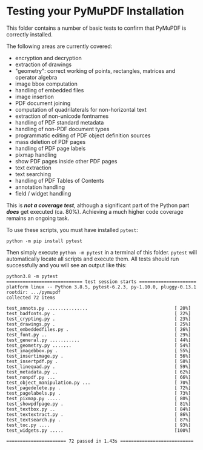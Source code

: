 # Testing your PyMuPDF Installation
This folder contains a number of basic tests to confirm that PyMuPDF is correctly installed.

The following areas are currently covered:
* encryption and decryption
* extraction of drawings
* "geometry": correct working of points, rectangles, matrices and operator algebra
* image bbox computation
* handling of embedded files
* image insertion
* PDF document joining
* computation of quadrilaterals for non-horizontal text
* extraction of non-unicode fontnames
* handling of PDF standard metadata
* handling of non-PDF document types
* programmatic editing of PDF object definition sources
* mass deletion of PDF pages
* handling of PDF page labels
* pixmap handling
* show PDF pages inside other PDF pages
* text extraction
* text searching
* handling of PDF Tables of Contents
* annotation handling
* field / widget handling

This is **_not a coverage test_**, although a significant part of the Python part **_does_** get executed (ca. 80%). Achieving a much higher code coverage remains an ongoing task.

To use these scripts, you must have installed `pytest`:

`python -m pip install pytest`

Then simply execute `python -m pytest` in a terminal of this folder. `pytest` will automatically locate all scripts and execute them. All tests should run successfully and you will see an output like this:

```
python3.8 -m pytest
============================ test session starts =====================
platform linux -- Python 3.8.5, pytest-6.2.3, py-1.10.0, pluggy-0.13.1
rootdir: .../pymupdf
collected 72 items

test_annots.py ...............                                [ 20%]
test_badfonts.py .                                            [ 22%]
test_crypting.py .                                            [ 23%]
test_drawings.py .                                            [ 25%]
test_embeddedfiles.py .                                       [ 26%]
test_font.py ..                                               [ 29%]
test_general.py ...........                                   [ 44%]
test_geometry.py .......                                      [ 54%]
test_imagebbox.py .                                           [ 55%]
test_insertimage.py .                                         [ 56%]
test_insertpdf.py .                                           [ 58%]
test_linequad.py .                                            [ 59%]
test_metadata.py ..                                           [ 62%]
test_nonpdf.py ...                                            [ 66%]
test_object_manipulation.py ...                               [ 70%]
test_pagedelete.py .                                          [ 72%]
test_pagelabels.py .                                          [ 73%]
test_pixmap.py .....                                          [ 80%]
test_showpdfpage.py .                                         [ 81%]
test_textbox.py ..                                            [ 84%]
test_textextract.py .                                         [ 86%]
test_textsearch.py .                                          [ 87%]
test_toc.py ....                                              [ 93%]
test_widgets.py .....                                         [100%]

====================== 72 passed in 1.43s ===========================
```
